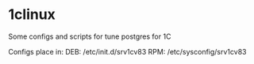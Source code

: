 # 1clinux
Some configs and scripts for tune postgres for 1C

Configs place in:
DEB: /etc/init.d/srv1cv83
RPM: /etc/sysconfig/srv1cv83
